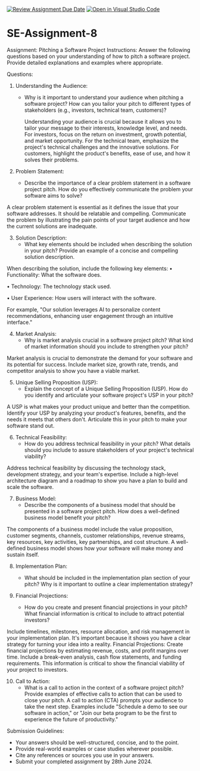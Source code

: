 [![Review Assignment Due Date](https://classroom.github.com/assets/deadline-readme-button-22041afd0340ce965d47ae6ef1cefeee28c7c493a6346c4f15d667ab976d596c.svg)](https://classroom.github.com/a/4bgukiqw)
[![Open in Visual Studio Code](https://classroom.github.com/assets/open-in-vscode-2e0aaae1b6195c2367325f4f02e2d04e9abb55f0b24a779b69b11b9e10269abc.svg)](https://classroom.github.com/online_ide?assignment_repo_id=15280775&assignment_repo_type=AssignmentRepo)
# SE-Assignment-8
 Assignment: Pitching a Software Project
 Instructions:
Answer the following questions based on your understanding of how to pitch a software project. Provide detailed explanations and examples where appropriate.

 Questions:

1. Understanding the Audience:
   - Why is it important to understand your audience when pitching a software project? How can you tailor your pitch to different types of stakeholders (e.g., investors, technical team, customers)?
  
     Understanding your audience is crucial because it allows you to tailor your message to their interests, knowledge level, and needs. For investors, focus on the return on investment, growth potential, and market opportunity. For the technical team, emphasize the project's technical challenges and the innovative solutions. For customers, highlight the product's benefits, ease of use, and how it solves their problems.


2. Problem Statement:
   - Describe the importance of a clear problem statement in a software project pitch. How do you effectively communicate the problem your software aims to solve?

A clear problem statement is essential as it defines the issue that your software addresses. It should be relatable and compelling. Communicate the problem by illustrating the pain points of your target audience and how the current solutions are inadequate.


3. Solution Description:
   - What key elements should be included when describing the solution in your pitch? Provide an example of a concise and compelling solution description.

When describing the solution, include the following key elements:
•  Functionality: What the software does.

•  Technology: The technology stack used.

•  User Experience: How users will interact with the software.

For example, "Our solution leverages AI to personalize content recommendations, enhancing user engagement through an intuitive interface."


4. Market Analysis:
   - Why is market analysis crucial in a software project pitch? What kind of market information should you include to strengthen your pitch?

Market analysis is crucial to demonstrate the demand for your software and its potential for success. Include market size, growth rate, trends, and competitor analysis to show you have a viable market.


5. Unique Selling Proposition (USP):
   - Explain the concept of a Unique Selling Proposition (USP). How do you identify and articulate your software project's USP in your pitch?

A USP is what makes your product unique and better than the competition. Identify your USP by analyzing your product's features, benefits, and the needs it meets that others don't. Articulate this in your pitch to make your software stand out.

6. Technical Feasibility:
   - How do you address technical feasibility in your pitch? What details should you include to assure stakeholders of your project's technical viability?

Address technical feasibility by discussing the technology stack, development strategy, and your team's expertise. Include a high-level architecture diagram and a roadmap to show you have a plan to build and scale the software.

7. Business Model:
   - Describe the components of a business model that should be presented in a software project pitch. How does a well-defined business model benefit your pitch?

The components of a business model include the value proposition, customer segments, channels, customer relationships, revenue streams, key resources, key activities, key partnerships, and cost structure. A well-defined business model shows how your software will make money and sustain itself.


8. Implementation Plan:
   - What should be included in the implementation plan section of your pitch? Why is it important to outline a clear implementation strategy?

9. Financial Projections:
   - How do you create and present financial projections in your pitch? What financial information is critical to include to attract potential investors?

Include timelines, milestones, resource allocation, and risk management in your implementation plan. It's important because it shows you have a clear strategy for turning your idea into a reality.
Financial Projections:
Create financial projections by estimating revenue, costs, and profit margins over time. Include a break-even analysis, cash flow statements, and funding requirements. This information is critical to show the financial viability of your project to investors.


10. Call to Action:
    - What is a call to action in the context of a software project pitch? Provide examples of effective calls to action that can be used to close your pitch.
A call to action (CTA) prompts your audience to take the next step. Examples include "Schedule a demo to see our software in action," or "Join our beta program to be the first to experience the future of productivity."


 Submission Guidelines:
- Your answers should be well-structured, concise, and to the point.
- Provide real-world examples or case studies wherever possible.
- Cite any references or sources you use in your answers.
- Submit your completed assignment by 28th June 2024.


